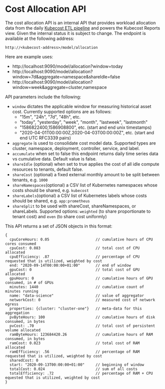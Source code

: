 # Cost Allocation API

The cost allocation API is an internal API that provides workload allocation data from the daily [Kubecost ETL pipeline](https://github.com/kubecost/docs/blob/master/allocation-api.md#caching-overview) and powers the Kubecost Reports view. 
Given the internal status it is subject to change. The endpoint is available at the following address:

`http://<kubecost-address>/model/allocation`

Here are example uses:

* http://localhost:9090/model/allocation?window=today
* http://localhost:9090/model/allocation?window=7d&aggregate=namespace&shareIdle=false
* http://localhost:9090/model/allocation?window=week&aggregate=cluster,namespace 

API parameters include the following:

* `window` dictates the applicable window for measuring historical asset cost. Currently supported options are as follows:
  * "15m", "24h", "7d", "48h", etc. 
  * "today", "yesterday", "week", "month", "lastweek", "lastmonth"
  * "1586822400,1586908800", etc. (start and end unix timestamps)
  * "2020-04-01T00:00:00Z,2020-04-03T00:00:00Z", etc. (start and end UTC RFC3339 pairs)
* `aggregate` is used to consolidate cost model data. Supported types are cluster, namespace, deployment, controller, service, and label.
* `accumulate` when set to false this endpoint returns daily time series data vs cumulative data. Default value is false.
* `shareIdle` (optional) when set to true applies the cost of all idle compute resources to tenants, default false.
* `shareCost` (optional) a fixed external monthly amount to be split between tenants, e.g. `1000`
* `shareNamespaces`(optional) a CSV list of Kubernetes namespaces whose costs should be shared, e.g. `kubecost`
* `shareLabels`(optional) a CSV list of Kubernetes labels whose costs should be shared, e.g. `app:prometheus`
* `shareSplit` to be used with shareCost, shareNamespaces, or shareLabels. Supported options: `weighted` (to share proportionate to tenant cost) and `even` (to share cost uniformly)

This API returns a set of JSON objects in this format:

```
{
  cpuCoreHours: 0.05                     // cumulative hours of CPU cores consumed
  cpuCost: 0.083                         // total cost of CPU allocated
  cpuEfficiency: .87                     // percentage of CPU requested that is utilized, weighted by cost
  end: "2020-09-14T00:00:00+01:00"       // end of window
  gpuCost: 0                             // total cost of GPU allocated 
  gpuHours: 0                            // cumulative hours of GPU consumed, in # of GPUs
  minutes: 1440                          // cumulative count of minutes running
  name: "data-science"                   // value of aggregator 
  networkCost: 0                         // measured cost of network egress
  properties: {cluster: "cluster-one"}   // meta-data for this aggregation
  pvByteHours: 100                       // cumulative hours of disk consumed, in bytes
  pvCost: .70                            // total cost of persistent volume allocated
  ramByteHours: 123684420.26             // cumulative hours of RAM consumed, in bytes
  ramCost: 0.023                         // total cost of RAM allocated
  ramEfficiency: .56                     // percentage of RAM requested that is utilized, weighted by cost
  sharedCost: 0
  start: "2020-09-13T00:00:00+01:00"     // beginning of window
  totalCost: 0.024                       // sum of all costs
  totalEfficiency: .72                   // percentage of RAM + CPU equested that is utilized, weighted by cost
}
```
